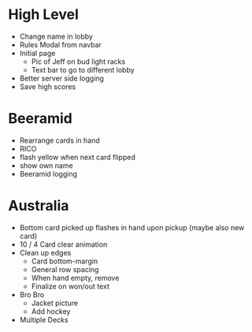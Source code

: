 # High Level
- Change name in lobby
- Rules Modal from navbar
- Initial page
  - Pic of Jeff on bud light racks
  - Text bar to go to different lobby
- Better server side logging
- Save high scores

# Beeramid
- Rearrange cards in hand
- RICO
- flash yellow when next card flipped
- show own name
- Beeramid logging

# Australia
- Bottom card picked up flashes in hand upon pickup (maybe also new card)
- 10 / 4 Card clear animation
- Clean up edges
  - Card bottom-margin
  - General row spacing
  - When hand empty, remove
  - Finalize on won/out text
- Bro Bro
  - Jacket picture
  - Add hockey
- Multiple Decks
